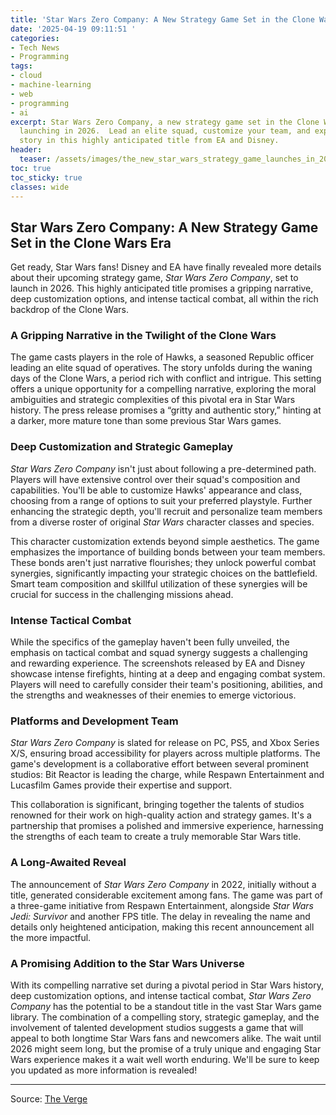 ```yaml
---
title: 'Star Wars Zero Company: A New Strategy Game Set in the Clone Wars Era'
date: '2025-04-19 09:11:51 '
categories:
- Tech News
- Programming
tags:
- cloud
- machine-learning
- web
- programming
- ai
excerpt: Star Wars Zero Company, a new strategy game set in the Clone Wars era, is
  launching in 2026.  Lead an elite squad, customize your team, and experience a gritty
  story in this highly anticipated title from EA and Disney.
header:
  teaser: /assets/images/the_new_star_wars_strategy_game_launches_in_2026_20250419091150.jpg
toc: true
toc_sticky: true
classes: wide
---
```


## Star Wars Zero Company: A New Strategy Game Set in the Clone Wars Era

Get ready, Star Wars fans!  Disney and EA have finally revealed more details about their upcoming strategy game, *Star Wars Zero Company*, set to launch in 2026.  This highly anticipated title promises a gripping narrative, deep customization options, and intense tactical combat, all within the rich backdrop of the Clone Wars.

### A Gripping Narrative in the Twilight of the Clone Wars

The game casts players in the role of Hawks, a seasoned Republic officer leading an elite squad of operatives.  The story unfolds during the waning days of the Clone Wars, a period rich with conflict and intrigue. This setting offers a unique opportunity for a compelling narrative, exploring the moral ambiguities and strategic complexities of this pivotal era in Star Wars history. The press release promises a “gritty and authentic story,” hinting at a darker, more mature tone than some previous Star Wars games.

### Deep Customization and Strategic Gameplay

*Star Wars Zero Company* isn't just about following a pre-determined path. Players will have extensive control over their squad's composition and capabilities. You'll be able to customize Hawks' appearance and class, choosing from a range of options to suit your preferred playstyle.  Further enhancing the strategic depth, you'll recruit and personalize team members from a diverse roster of original *Star Wars* character classes and species.

This character customization extends beyond simple aesthetics.  The game emphasizes the importance of building bonds between your team members.  These bonds aren't just narrative flourishes; they unlock powerful combat synergies, significantly impacting your strategic choices on the battlefield.  Smart team composition and skillful utilization of these synergies will be crucial for success in the challenging missions ahead.

### Intense Tactical Combat

While the specifics of the gameplay haven't been fully unveiled, the emphasis on tactical combat and squad synergy suggests a challenging and rewarding experience.  The screenshots released by EA and Disney showcase intense firefights, hinting at a deep and engaging combat system.  Players will need to carefully consider their team's positioning, abilities, and the strengths and weaknesses of their enemies to emerge victorious.

### Platforms and Development Team

*Star Wars Zero Company* is slated for release on PC, PS5, and Xbox Series X/S, ensuring broad accessibility for players across multiple platforms.  The game's development is a collaborative effort between several prominent studios: Bit Reactor is leading the charge, while Respawn Entertainment and Lucasfilm Games provide their expertise and support.

This collaboration is significant, bringing together the talents of studios renowned for their work on high-quality action and strategy games.  It's a partnership that promises a polished and immersive experience, harnessing the strengths of each team to create a truly memorable Star Wars title.

### A Long-Awaited Reveal

The announcement of *Star Wars Zero Company* in 2022, initially without a title, generated considerable excitement among fans.  The game was part of a three-game initiative from Respawn Entertainment, alongside *Star Wars Jedi: Survivor* and another FPS title.  The delay in revealing the name and details only heightened anticipation, making this recent announcement all the more impactful.

###  A Promising Addition to the Star Wars Universe

With its compelling narrative set during a pivotal period in Star Wars history, deep customization options, and intense tactical combat, *Star Wars Zero Company* has the potential to be a standout title in the vast Star Wars game library. The combination of a compelling story, strategic gameplay, and the involvement of talented development studios suggests a game that will appeal to both longtime Star Wars fans and newcomers alike. The wait until 2026 might seem long, but the promise of a truly unique and engaging Star Wars experience makes it a wait well worth enduring.  We'll be sure to keep you updated as more information is revealed!


---

Source: [The Verge](https://www.theverge.com/news/648543/star-wars-zero-company-celebration)